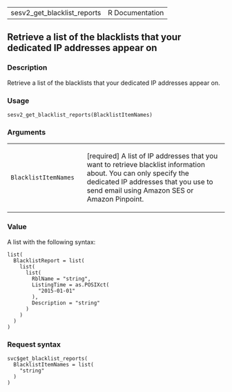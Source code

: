 <table style="width: 100%;">
<tbody>
<tr class="odd">
<td>sesv2_get_blacklist_reports</td>
<td style="text-align: right;">R Documentation</td>
</tr>
</tbody>
</table>

## Retrieve a list of the blacklists that your dedicated IP addresses appear on

### Description

Retrieve a list of the blacklists that your dedicated IP addresses
appear on.

### Usage

    sesv2_get_blacklist_reports(BlacklistItemNames)

### Arguments

<table>
<colgroup>
<col style="width: 35%" />
<col style="width: 65%" />
</colgroup>
<tbody>
<tr class="odd">
<td><code
id="sesv2_get_blacklist_reports_:_BlacklistItemNames">BlacklistItemNames</code></td>
<td><p>[required] A list of IP addresses that you want to retrieve
blacklist information about. You can only specify the dedicated IP
addresses that you use to send email using Amazon SES or Amazon
Pinpoint.</p></td>
</tr>
</tbody>
</table>

### Value

A list with the following syntax:

    list(
      BlacklistReport = list(
        list(
          list(
            RblName = "string",
            ListingTime = as.POSIXct(
              "2015-01-01"
            ),
            Description = "string"
          )
        )
      )
    )

### Request syntax

    svc$get_blacklist_reports(
      BlacklistItemNames = list(
        "string"
      )
    )
